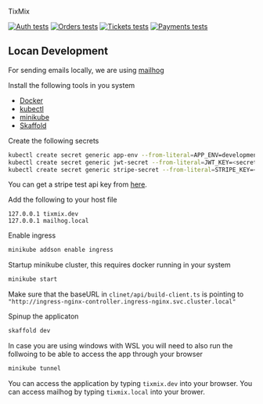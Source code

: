 TixMix

[![Auth tests](https://github.com/koutsilis1999/TixMix/actions/workflows/tests-auth.yml/badge.svg)](https://github.com/koutsilis1999/TixMix/actions/workflows/tests-auth.yml)
[![Orders tests](https://github.com/koutsilis1999/TixMix/actions/workflows/tests-orders.yml/badge.svg)](https://github.com/koutsilis1999/TixMix/actions/workflows/tests-orders.yml)
[![Tickets tests](https://github.com/koutsilis1999/TixMix/actions/workflows/test-tickets.yml/badge.svg)](https://github.com/koutsilis1999/TixMix/actions/workflows/test-tickets.yml)
[![Payments tests](https://github.com/koutsilis1999/TixMix/actions/workflows/tests-payments.yml/badge.svg)](https://github.com/koutsilis1999/TixMix/actions/workflows/tests-payments.yml)

## Locan Development

For sending emails locally, we are using [mailhog](https://github.com/mailhog/MailHog)

Install the following tools in you system
   - [Docker](https://docs.docker.com/engine/install/)
   - [kubectl](https://kubernetes.io/docs/tasks/tools/)
   - [minikube](https://minikube.sigs.k8s.io/docs/start/)
   - [Skaffold](https://skaffold.dev/docs/install/)

Create the following secrets
```sh
kubectl create secret generic app-env --from-literal=APP_ENV=development
kubectl create secret generic jwt-secret --from-literal=JWT_KEY=<secret>
kubectl create secret generic stripe-secret --from-literal=STRIPE_KEY=<secret>
```

You can get a stripe test api key from [here](https://dashboard.stripe.com/test/apikeys).

Add the following to your host file
```
127.0.0.1 tixmix.dev
127.0.0.1 mailhog.local
```

Enable ingress
```sh
minikube addson enable ingress
```

Startup minikube cluster, this requires docker running in your system
```sh
minikube start
```

Make sure that the baseURL in `clinet/api/build-client.ts` is pointing to `"http://ingress-nginx-controller.ingress-nginx.svc.cluster.local"`

Spinup the applicaton
```sh
skaffold dev
```

In case you are using windows with WSL you will need to also run the follwoing to be able to access the app through your browser
```sh
minikube tunnel
```

You can access the application by typing `tixmix.dev` into your browser.
You can access mailhog by typing `tixmix.local` into your brower.